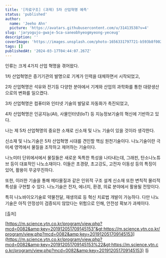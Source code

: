 ```yaml
---
title: '[자료구조] (과제) 5차 산업혁명 예측'
status: 'published'
author:
  name: 'Jeeho Ahn'
  picture: 'https://avatars.githubusercontent.com/u/31413538?v=4'
slug: 'jaryogujo-gwaje-5ca-saneobhyeogmyeong-yeceug'
description: ''
coverImage: 'https://images.unsplash.com/photo-1656331797721-b593b8f00297?q=80&w=1780&auto=format&fit=crop&ixlib=rb-4.0.3&ixid=M3wxMjA3fDB8MHxwaG90by1wYWdlfHx8fGVufDB8fHx8fA%3D%3D'
tags: []
publishedAt: '2024-03-17T04:44:07.267Z'
---
```


인류는 크게 4가지 산업 혁명을 겪어왔다.

1차 산업혁명은 증기기관의 발명으로 기계가 인력을 대체하면서 시작되었고,

2차 산업혁명은 석유와 전기등 다양한 분야에서 기계와 산업의 과학화를 통한 대량생산으로의 변화를 일으켰다.

3차 산업혁명은 컴퓨터와 인터넷 기술의 발달로 자동화가 촉진되었고,

4차 산업혁명은 인공지능(AI), 사물인터넷(IoT) 등 지능정보기술의 혁신에 기반하고 있다.

나는 제 5차 산업혁명의 중요한 소재로 신소재 및 나노 기술이 있을 것이라 생각한다.

신소재 및 나노기술은 5차 산업혁명 시대를 견인할 핵심 원천기술이다. 나노기술이란 극미세 영역에서 물질을 조작하고 제어하는 기술이다.

나노미터 단위에서에서 물질들은 새로운 독특한 특성을 나타내는데, 그래핀, 탄소나노튜브 등이 대표적인 나노소재이다. 이들은 초경량, 초고강도, 고전자 이동성 등의 특징이 있어, 활용이 무궁무진하다.

또한, 이러한 기술을 통해 메타물질과 같은 인위적 구조 설계 신소재 또한 변칙적 물리적 특성을 구현할 수 있다. 나노기술은 전자, 에너지, 환경, 의료 분야에서 활용될 전망이다.

특히 나노바이오기술로 약물전달, 재생의료 등 혁신 치료법 개발이 가능하다. 다만 나노기술은 아직 안정성이 검증되지 않았다는 위험으로 인해, 안전성 확보가 과제이다.

\[출처\]

[https://m.science.ytn.co.kr/program/view.php?mcd=0082&amp;key=201912051709145153"&gt;https://m.science.ytn.co.kr/program/view.php?mcd=0082&amp;key=201912051709145153](https://m.science.ytn.co.kr/program/view.php?mcd=0082&amp;key=201912051709145153%22&gt;https://m.science.ytn.co.kr/program/view.php?mcd=0082&amp;key=201912051709145153) 등